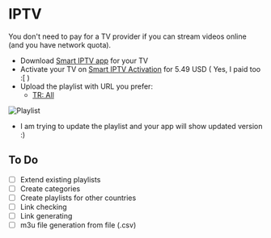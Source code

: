 # IPTV

You don't need to pay for a TV provider if you can stream videos online (and you have network quota).

- Download [Smart IPTV app](https://siptv.eu/howto/) for your TV
- Activate your TV on [Smart IPTV Activation](https://siptv.eu/activation/) for 5.49 USD ( Yes, I paid too :[ )
- Upload the playlist with URL you prefer:
  - [TR: All](https://raw.githubusercontent.com/suphero/IPTV/master/TR/All.m3u8)

![Playlist](playlist.png)

- I am trying to update the playlist and your app will show updated version :)

## To Do

- [ ] Extend existing playlists
- [ ] Create categories
- [ ] Create playlists for other countries
- [ ] Link checking
- [ ] Link generating
- [ ] m3u file generation from file (.csv)
